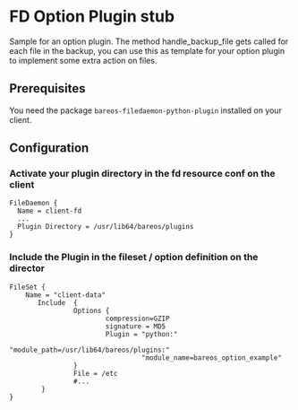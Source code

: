# FD Option Plugin stub 
Sample for an option plugin. The method handle_backup_file gets called for each file in the backup, you can use this
as template for your option plugin to implement some extra action on files.

## Prerequisites
You need the package `bareos-filedaemon-python-plugin` installed on your client.

## Configuration

### Activate your plugin directory in the fd resource conf on the client
```
FileDaemon {                          
  Name = client-fd
  ...
  Plugin Directory = /usr/lib64/bareos/plugins
}
```

### Include the Plugin in the fileset / option  definition on the director
```
FileSet {
    Name = "client-data"
       Include  {
                Options {
                        compression=GZIP
                        signature = MD5
                        Plugin = "python:"
                                 "module_path=/usr/lib64/bareos/plugins:"
                                 "module_name=bareos_option_example"
                }
                File = /etc
                #...
        }
}
```
